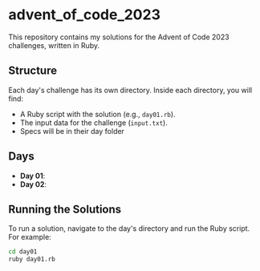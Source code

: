# advent_of_code_2023

This repository contains my solutions for the Advent of Code 2023 challenges, written in Ruby.

## Structure

Each day's challenge has its own directory. Inside each directory, you will find:
- A Ruby script with the solution (e.g., `day01.rb`).
- The input data for the challenge (`input.txt`).
- Specs will be in their day folder

## Days

- **Day 01**: 
- **Day 02**: 


## Running the Solutions

To run a solution, navigate to the day's directory and run the Ruby script. For example:

```bash
cd day01
ruby day01.rb
